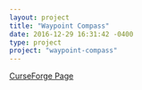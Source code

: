 ```yaml
---
layout: project
title: "Waypoint Compass"
date: 2016-12-29 16:31:42 -0400
type: project
project: "waypoint-compass"
---
```


[CurseForge Page](http://minecraft.curseforge.com/projects/waypoint-compass)